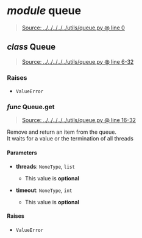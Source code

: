 # *module* **queue**

> [Source: ../../../../../utils/queue.py @ line 0](../../../../../utils/queue.py#L0)

## *class* **Queue**

> [Source: ../../../../../utils/queue.py @ line 6-32](../../../../../utils/queue.py#L6-L32)

### Raises

- `ValueError`

### *func* Queue.**get**

> [Source: ../../../../../utils/queue.py @ line 16-32](../../../../../utils/queue.py#L16-L32)

Remove and return an item from the queue.  
It waits for a value or the termination of all threads

#### Parameters

- **threads**: `NoneType`, `list`
  - This value is **optional**


- **timeout**: `NoneType`, `int`
  - This value is **optional**


#### Raises

- `ValueError`
